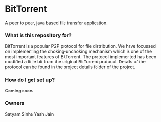 # BitTorrent #

A peer to peer, java based file transfer application.

### What is this repository for? ###

BitTorrent is a popular P2P protocol for file distribution. We have focussed on
implementing the choking-unchoking mechanism which is one of the most important features of BitTorrent. 
The protocol implemented has been modified a little bit from the original BitTorrent protocol.
Details of the protocol can be found in the project details folder of the project.

### How do I get set up? ###
Coming soon.

### Owners ###
Satyam Sinha
Yash Jain